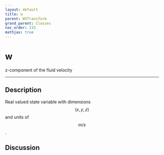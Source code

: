 ```yaml
---
layout: default
title: w
parent: WVTransform
grand_parent: Classes
nav_order: 233
mathjax: true
---
```


#  w

z-component of the fluid velocity


---

## Description
Real valued state variable with dimensions $$(x,y,z)$$ and units of $$m/s$$.

## Discussion

